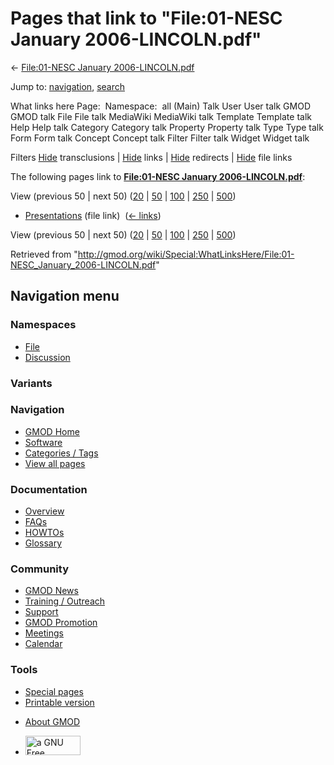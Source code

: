 <div id="mw-page-base" class="noprint">

</div>

<div id="mw-head-base" class="noprint">

</div>

<div id="content" class="mw-body" role="main">

<span id="top"></span>

<div id="mw-js-message" style="display:none;">

</div>



# <span dir="auto">Pages that link to "File:01-NESC January 2006-LINCOLN.pdf"</span>

<div id="bodyContent">

<div id="contentSub">

← [File:01-NESC January
2006-LINCOLN.pdf](/wiki/File:01-NESC_January_2006-LINCOLN.pdf "File:01-NESC January 2006-LINCOLN.pdf")

</div>

<div id="jump-to-nav" class="mw-jump">

Jump to: [navigation](#mw-navigation), [search](#p-search)

</div>

<div id="mw-content-text">

What links here Page:  Namespace:  all (Main) Talk User User talk GMOD
GMOD talk File File talk MediaWiki MediaWiki talk Template Template talk
Help Help talk Category Category talk Property Property talk Type Type
talk Form Form talk Concept Concept talk Filter Filter talk Widget
Widget talk

Filters
[Hide](/mediawiki/index.php?title=Special:WhatLinksHere/File:01-NESC_January_2006-LINCOLN.pdf&hidetrans=1 "Special:WhatLinksHere/File:01-NESC January 2006-LINCOLN.pdf")
transclusions \|
[Hide](/mediawiki/index.php?title=Special:WhatLinksHere/File:01-NESC_January_2006-LINCOLN.pdf&hidelinks=1 "Special:WhatLinksHere/File:01-NESC January 2006-LINCOLN.pdf")
links \|
[Hide](/mediawiki/index.php?title=Special:WhatLinksHere/File:01-NESC_January_2006-LINCOLN.pdf&hideredirs=1 "Special:WhatLinksHere/File:01-NESC January 2006-LINCOLN.pdf")
redirects \|
[Hide](/mediawiki/index.php?title=Special:WhatLinksHere/File:01-NESC_January_2006-LINCOLN.pdf&hideimages=1 "Special:WhatLinksHere/File:01-NESC January 2006-LINCOLN.pdf")
file links

The following pages link to **[File:01-NESC January
2006-LINCOLN.pdf](/wiki/File:01-NESC_January_2006-LINCOLN.pdf "File:01-NESC January 2006-LINCOLN.pdf")**:

View (previous 50 \| next 50)
([20](/mediawiki/index.php?title=Special:WhatLinksHere/File:01-NESC_January_2006-LINCOLN.pdf&limit=20 "Special:WhatLinksHere/File:01-NESC January 2006-LINCOLN.pdf")
\|
[50](/mediawiki/index.php?title=Special:WhatLinksHere/File:01-NESC_January_2006-LINCOLN.pdf&limit=50 "Special:WhatLinksHere/File:01-NESC January 2006-LINCOLN.pdf")
\|
[100](/mediawiki/index.php?title=Special:WhatLinksHere/File:01-NESC_January_2006-LINCOLN.pdf&limit=100 "Special:WhatLinksHere/File:01-NESC January 2006-LINCOLN.pdf")
\|
[250](/mediawiki/index.php?title=Special:WhatLinksHere/File:01-NESC_January_2006-LINCOLN.pdf&limit=250 "Special:WhatLinksHere/File:01-NESC January 2006-LINCOLN.pdf")
\|
[500](/mediawiki/index.php?title=Special:WhatLinksHere/File:01-NESC_January_2006-LINCOLN.pdf&limit=500 "Special:WhatLinksHere/File:01-NESC January 2006-LINCOLN.pdf"))

- [Presentations](/wiki/Presentations "Presentations") (file link) ‎
  <span class="mw-whatlinkshere-tools">([←
  links](/mediawiki/index.php?title=Special:WhatLinksHere&target=Presentations "Special:WhatLinksHere"))</span>

View (previous 50 \| next 50)
([20](/mediawiki/index.php?title=Special:WhatLinksHere/File:01-NESC_January_2006-LINCOLN.pdf&limit=20 "Special:WhatLinksHere/File:01-NESC January 2006-LINCOLN.pdf")
\|
[50](/mediawiki/index.php?title=Special:WhatLinksHere/File:01-NESC_January_2006-LINCOLN.pdf&limit=50 "Special:WhatLinksHere/File:01-NESC January 2006-LINCOLN.pdf")
\|
[100](/mediawiki/index.php?title=Special:WhatLinksHere/File:01-NESC_January_2006-LINCOLN.pdf&limit=100 "Special:WhatLinksHere/File:01-NESC January 2006-LINCOLN.pdf")
\|
[250](/mediawiki/index.php?title=Special:WhatLinksHere/File:01-NESC_January_2006-LINCOLN.pdf&limit=250 "Special:WhatLinksHere/File:01-NESC January 2006-LINCOLN.pdf")
\|
[500](/mediawiki/index.php?title=Special:WhatLinksHere/File:01-NESC_January_2006-LINCOLN.pdf&limit=500 "Special:WhatLinksHere/File:01-NESC January 2006-LINCOLN.pdf"))

</div>

<div class="printfooter">

Retrieved from
"<http://gmod.org/wiki/Special:WhatLinksHere/File:01-NESC_January_2006-LINCOLN.pdf>"

</div>

<div id="catlinks" class="catlinks catlinks-allhidden">

</div>

<div class="visualClear">

</div>

</div>

</div>

<div id="mw-navigation">

## Navigation menu

<div id="mw-head">



<div id="left-navigation">

<div id="p-namespaces" class="vectorTabs" role="navigation"
aria-labelledby="p-namespaces-label">

### Namespaces

- <span id="ca-nstab-image"><a href="/wiki/File:01-NESC_January_2006-LINCOLN.pdf" accesskey="c"
  title="View the file page [c]">File</a></span>
- <span id="ca-talk"><a
  href="/mediawiki/index.php?title=File_talk:01-NESC_January_2006-LINCOLN.pdf&amp;action=edit&amp;redlink=1"
  accesskey="t"
  title="Discussion about the content page [t]">Discussion</a></span>

</div>

<div id="p-variants" class="vectorMenu emptyPortlet" role="navigation"
aria-labelledby="p-variants-label">

### 

### Variants[](#)

<div class="menu">

</div>

</div>

</div>

<div id="right-navigation">





</div>



</div>

</div>

</div>

<div id="mw-panel">

<div id="p-logo" role="banner">

<a href="/wiki/Main_Page"
style="background-image: url(http://gmod.org/images/GMOD-cogs.png);"
title="Visit the main page"></a>

</div>

<div id="p-Navigation" class="portal" role="navigation"
aria-labelledby="p-Navigation-label">

### Navigation

<div class="body">

- <span id="n-GMOD-Home">[GMOD Home](/wiki/Main_Page)</span>
- <span id="n-Software">[Software](/wiki/GMOD_Components)</span>
- <span id="n-Categories-.2F-Tags">[Categories /
  Tags](/wiki/Categories)</span>
- <span id="n-View-all-pages">[View all
  pages](/wiki/Special:AllPages)</span>

</div>

</div>

<div id="p-Documentation" class="portal" role="navigation"
aria-labelledby="p-Documentation-label">

### Documentation

<div class="body">

- <span id="n-Overview">[Overview](/wiki/Overview)</span>
- <span id="n-FAQs">[FAQs](/wiki/Category:FAQ)</span>
- <span id="n-HOWTOs">[HOWTOs](/wiki/Category:HOWTO)</span>
- <span id="n-Glossary">[Glossary](/wiki/Glossary)</span>

</div>

</div>

<div id="p-Community" class="portal" role="navigation"
aria-labelledby="p-Community-label">

### Community

<div class="body">

- <span id="n-GMOD-News">[GMOD News](/wiki/GMOD_News)</span>
- <span id="n-Training-.2F-Outreach">[Training /
  Outreach](/wiki/Training_and_Outreach)</span>
- <span id="n-Support">[Support](/wiki/Support)</span>
- <span id="n-GMOD-Promotion">[GMOD
  Promotion](/wiki/GMOD_Promotion)</span>
- <span id="n-Meetings">[Meetings](/wiki/Meetings)</span>
- <span id="n-Calendar">[Calendar](/wiki/Calendar)</span>

</div>

</div>

<div id="p-tb" class="portal" role="navigation"
aria-labelledby="p-tb-label">

### Tools

<div class="body">

- <span id="t-specialpages"><a href="/wiki/Special:SpecialPages" accesskey="q"
  title="A list of all special pages [q]">Special pages</a></span>
- <span id="t-print"><a
  href="/mediawiki/index.php?title=Special:WhatLinksHere/File:01-NESC_January_2006-LINCOLN.pdf&amp;printable=yes"
  rel="alternate" accesskey="p"
  title="Printable version of this page [p]">Printable version</a></span>

</div>

</div>

</div>

</div>

<div id="footer" role="contentinfo">

- <span id="footer-places-about">[About
  GMOD](/wiki/GMOD:About "GMOD:About")</span>

<!-- -->

- <span id="footer-copyrightico">[<img src="http://www.gnu.org/graphics/gfdl-logo-small.png" width="88"
  height="31" alt="a GNU Free Documentation License" />](http://www.gnu.org/licenses/fdl-1.3.html)</span>


<div style="clear:both">

</div>

</div>
